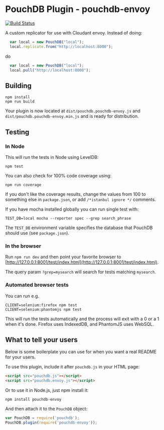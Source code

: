 PouchDB Plugin - pouchdb-envoy
=====

[![Build Status](https://travis-ci.org/pouchdb/plugin-seed.svg)](https://travis-ci.org/pouchdb/plugin-seed)

A custom replicator for use with Cloudant envoy. Instead of doing:

```js
  var local = new PouchDB("local");
  local.replicate.from("http://localhost:8000");
```

do

```js
  var local = new PouchDB("local");
  local.pull("http://localhost:8000");
```

Building
----
    npm install
    npm run build

Your plugin is now located at `dist/pouchdb.pouchdb-envoy.js` and `dist/pouchdb.pouchdb-envoy.min.js` and is ready for distribution.


Testing
----

### In Node

This will run the tests in Node using LevelDB:

    npm test
    
You can also check for 100% code coverage using:

    npm run coverage

If you don't like the coverage results, change the values from 100 to something else in `package.json`, or add `/*istanbul ignore */` comments.


If you have mocha installed globally you can run single test with:
```
TEST_DB=local mocha --reporter spec --grep search_phrase
```

The `TEST_DB` environment variable specifies the database that PouchDB should use (see `package.json`).

### In the browser

Run `npm run dev` and then point your favorite browser to [http://127.0.0.1:8001/test/index.html](http://127.0.0.1:8001/test/index.html).

The query param `?grep=mysearch` will search for tests matching `mysearch`.

### Automated browser tests

You can run e.g.

    CLIENT=selenium:firefox npm test
    CLIENT=selenium:phantomjs npm test

This will run the tests automatically and the process will exit with a 0 or a 1 when it's done. Firefox uses IndexedDB, and PhantomJS uses WebSQL.

What to tell your users
--------

Below is some boilerplate you can use for when you want a real README for your users.

To use this plugin, include it after `pouchdb.js` in your HTML page:

```html
<script src="pouchdb.js"></script>
<script src="pouchdb.envoy.js"></script>
```

Or to use it in Node.js, just npm install it:

```
npm install pouchdb-envoy
```

And then attach it to the `PouchDB` object:

```js
var PouchDB = require('pouchdb');
PouchDB.plugin(require('pouchdb-envoy'));
```
